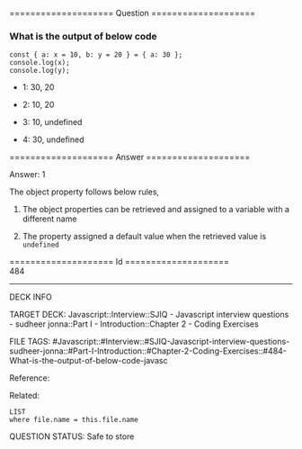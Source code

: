 ==================== Question ====================  

### What is the output of below code

<!-- codeblock-start -->
<pre><code class="hljs language-javascript"><span class="hljs-keyword">const</span> { <span class="hljs-attr">a</span>: x = <span class="hljs-number">10</span>, <span class="hljs-attr">b</span>: y = <span class="hljs-number">20</span> } = { <span class="hljs-attr">a</span>: <span class="hljs-number">30</span> };
<span class="hljs-variable language_">console</span>.<span class="hljs-title function_">log</span>(x);
<span class="hljs-variable language_">console</span>.<span class="hljs-title function_">log</span>(y);
</code></pre>
<!-- codeblock-end -->

- 1: 30, 20

- 2: 10, 20

- 3: 10, undefined

- 4: 30, undefined  

==================== Answer ====================  

Answer: 1

The object property follows below rules,

1. The object properties can be retrieved and assigned to a variable with a different name

2. The property assigned a default value when the retrieved value is `undefined`

==================== Id ====================  
484

---

DECK INFO

TARGET DECK: Javascript::Interview::SJIQ - Javascript interview questions - sudheer jonna::Part I - Introduction::Chapter 2 - Coding Exercises

FILE TAGS: #Javascript::#Interview::#SJIQ-Javascript-interview-questions-sudheer-jonna::#Part-I-Introduction::#Chapter-2-Coding-Exercises::#484-What-is-the-output-of-below-code-javasc

Reference:

Related:

```dataview
LIST
where file.name = this.file.name
```

QUESTION STATUS: Safe to store
